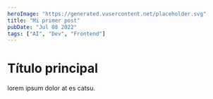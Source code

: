 ```yaml
---
heroImage: "https://generated.vusercontent.net/placeholder.svg"
title: "Mi primer post"
pubDate: "Jul 08 2022"
tags: ["AI", "Dev", "Frontend"]
---
```


# Título principal

lorem ipsum dolor at es catsu.
